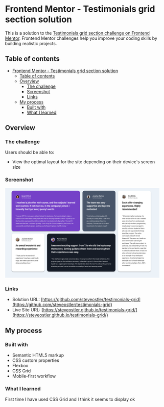 # Frontend Mentor - Testimonials grid section solution

This is a solution to the [Testimonials grid section challenge on Frontend Mentor](https://www.frontendmentor.io/challenges/testimonials-grid-section-Nnw6J7Un7). Frontend Mentor challenges help you improve your coding skills by building realistic projects. 

## Table of contents

- [Frontend Mentor - Testimonials grid section solution](#frontend-mentor---testimonials-grid-section-solution)
  - [Table of contents](#table-of-contents)
  - [Overview](#overview)
    - [The challenge](#the-challenge)
    - [Screenshot](#screenshot)
    - [Links](#links)
  - [My process](#my-process)
    - [Built with](#built-with)
    - [What I learned](#what-i-learned)


## Overview

### The challenge

Users should be able to:

- View the optimal layout for the site depending on their device's screen size

### Screenshot

![](./screenshot.jpg)

### Links

- Solution URL: [https://github.com/steveostler/testimonials-grid](https://github.com/steveostler/testimonials-grid)
- Live Site URL: [https://steveostler.github.io/testimonials-grid/](https://steveostler.github.io/testimonials-grid/)

## My process

### Built with

- Semantic HTML5 markup
- CSS custom properties
- Flexbox
- CSS Grid
- Mobile-first workflow




### What I learned

First time I have used CSS Grid and I think it seems to display ok

